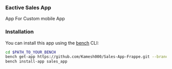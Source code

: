 ### Eactive Sales App

App For Custom mobile App

### Installation

You can install this app using the [bench](https://github.com/frappe/bench) CLI:

```bash
cd $PATH_TO_YOUR_BENCH
bench get-app https://github.com/Kamesh000/Sales-App-Frappe.git --branch develop
bench install-app sales_app
```
